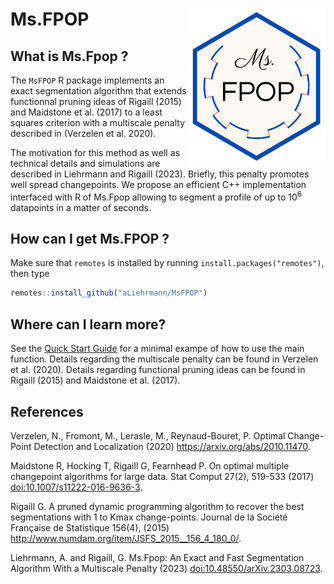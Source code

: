 
<!-- README.md is generated from README.Rmd. Please edit that file -->

# Ms.FPOP <img src="man/figures/logo.png" style="float:right; height:250px;" />

<!-- badges: start -->
<!-- badges: end -->

## What is Ms.Fpop ?

The `MsFPOP` R package implements an exact segmentation algorithm that
extends functionnal pruning ideas of Rigaill (2015) and Maidstone et
al. (2017) to a least squares criterion with a multiscale penalty
described in (Verzelen et al. 2020).

The motivation for this method as well as technical details and
simulations are described in Liehrmann and Rigaill (2023). Briefly, this
penalty promotes well spread changepoints. We propose an efficient C++
implementation interfaced with R of Ms.Fpop allowing to segment a
profile of up to $10^6$ datapoints in a matter of seconds.

## How can I get Ms.FPOP ?

Make sure that `remotes` is installed by running
`install.packages("remotes")`, then type

``` r
remotes::install_github("aLiehrmann/MsFPOP")
```

## Where can I learn more?

See the [Quick Start Guide](https://aliehrmann.github.io/MsFPOP/articles/quickStart.html) for a minimal exampe of how to use the main function. Details
regarding the multiscale penalty can be found in Verzelen et al. (2020).
Details regarding functional pruning ideas can be found in Rigaill
(2015) and Maidstone et al. (2017).

## References

Verzelen, N., Fromont, M., Lerasle, M., Reynaud-Bouret, P. Optimal
Change-Point Detection and Localization (2020)
<https://arxiv.org/abs/2010.11470>.

Maidstone R, Hocking T, Rigaill G, Fearnhead P. On optimal multiple
changepoint algorithms for large data. Stat Comput 27(2), 519-533
(2017)
[doi:10.1007/s11222-016-9636-3](https://link.springer.com/article/10.1007/s11222-016-9636-3).

Rigaill G. A pruned dynamic programming algorithm to recover the best
segmentations with 1 to Kmax change-points. Journal de la Société
Française de Statistique 156(4), (2015)
<http://www.numdam.org/item/JSFS_2015__156_4_180_0/>.

Liehrmann, A. and Rigaill, G. Ms.Fpop: An Exact and Fast Segmentation
Algorithm With a Multiscale Penalty (2023) [doi:10.48550/arXiv.2303.08723](https://doi.org/10.48550/arXiv.2303.08723).
